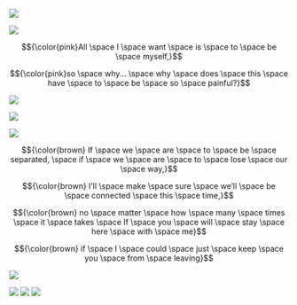 ![](https://64.media.tumblr.com/2a52c032aa38d6c2e7162048c2812fa1/2f5d0fcaab8dfb1e-39/s1280x1920/35187ddd5f6e100b773639268b5ca39ddc01d407.pnj)

![](https://media1.tenor.com/m/thyYCKonBsAAAAAd/lower-ones-eyes-project-sekai.gif)


$${\color{pink}All \space I \space want \space is \space to \space be \space myself,}$$

$${\color{pink}so \space why... \space why \space does \space this \space have \space to \space be \space so \space painful?}$$

![](https://64.media.tumblr.com/9befe37851f16065d4b068507c4a388a/651e341667a0c09f-29/s1280x1920/0c7b24298d1b91a6a7826d3c50bc9941d5902e4c.pnj)

![](https://media1.tenor.com/m/pL8TCGNyt_AAAAAd/lower-ones-eyes-ena-shinonome.gif)

![](https://64.media.tumblr.com/02895d2eeff09a234bd207e4f6b08dff/8c2d801857d681bc-83/s1280x1920/2e2d6ac1657a47b7020ba9f5be9a2738a8db136e.pnj)

$${\color{brown} If \space we \space are \space to \space be \space separated, \space if \space we \space are \space to \space lose \space our \space way,}$$

$${\color{brown} I’ll \space make \space sure \space we’ll \space be \space connected \space this \space time,}$$

$${\color{brown} no \space matter \space how \space many \space times \space it \space takes \space If \space you \space will \space stay \space here \space with \space me}$$

$${\color{brown} if \space I \space could \space just \space keep \space you \space from \space leaving}$$

![](https://64.media.tumblr.com/0356dcad1abe36957e289c33888f9061/2f5d0fcaab8dfb1e-c1/s1280x1920/38b3d3e89c0c5180494189427b6f5de8a2b9a266.pnj)


![](https://64.media.tumblr.com/fa07998217787e1042ffec1443ba51b1/ec62663de96c7c03-a3/s100x200/e9ca557a96d7c5d4b9184f9691f4501db4ee679e.pnj) ![](https://64.media.tumblr.com/daee87bd5b13b5b88bf495cff0617c0d/ec62663de96c7c03-fe/s100x200/8faf7a09c3939304ddf4a11dffc2c6139373e954.pnj) ![](https://64.media.tumblr.com/53722913c6824351b3fa140321f608c4/ec62663de96c7c03-be/s100x200/b9673504b27cf3d200eed2f32367973087c2ba63.pnj)
